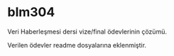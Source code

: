 # blm304
Veri Haberleşmesi dersi vize/final ödevlerinin çözümü.

Verilen ödevler readme dosyalarına eklenmiştir.
